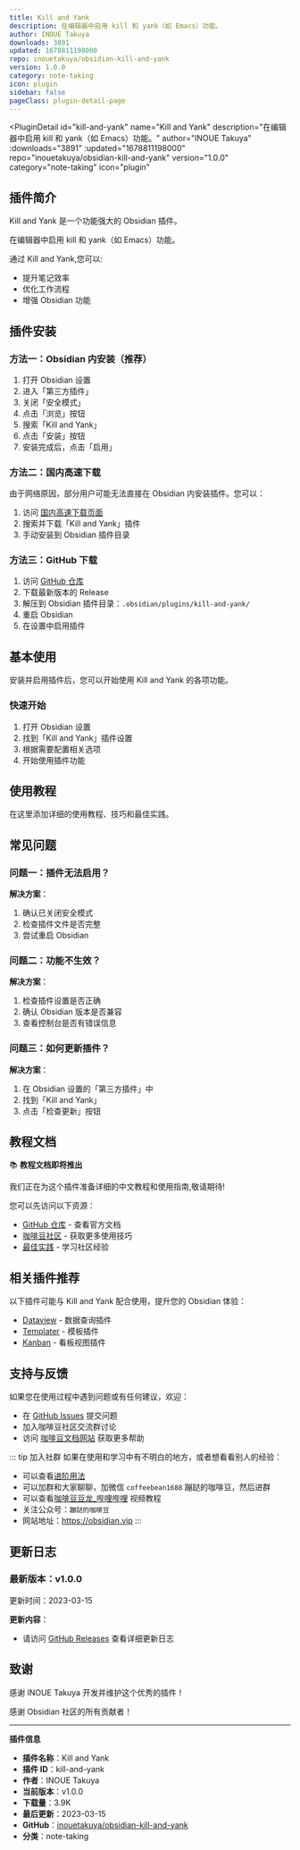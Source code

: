 ```yaml
---
title: Kill and Yank
description: 在编辑器中启用 kill 和 yank（如 Emacs）功能。
author: INOUE Takuya
downloads: 3891
updated: 1678811198000
repo: inouetakuya/obsidian-kill-and-yank
version: 1.0.0
category: note-taking
icon: plugin
sidebar: false
pageClass: plugin-detail-page
---
```


<PluginDetail
  id="kill-and-yank"
  name="Kill and Yank"
  description="在编辑器中启用 kill 和 yank（如 Emacs）功能。"
  author="INOUE Takuya"
  :downloads="3891"
  :updated="1678811198000"
  repo="inouetakuya/obsidian-kill-and-yank"
  version="1.0.0"
  category="note-taking"
  icon="plugin"
>

<!-- AUTO_GENERATED_START -->
## 插件简介

Kill and Yank 是一个功能强大的 Obsidian 插件。

在编辑器中启用 kill 和 yank（如 Emacs）功能。

通过 Kill and Yank,您可以:

- 提升笔记效率
- 优化工作流程
- 增强 Obsidian 功能

<!-- AUTO_GENERATED_END -->

<!-- AUTO_GENERATED_START -->
## 插件安装

### 方法一：Obsidian 内安装（推荐）

1. 打开 Obsidian 设置
2. 进入「第三方插件」
3. 关闭「安全模式」
4. 点击「浏览」按钮
5. 搜索「Kill and Yank」
6. 点击「安装」按钮
7. 安装完成后，点击「启用」

### 方法二：国内高速下载

由于网络原因，部分用户可能无法直接在 Obsidian 内安装插件。您可以：

1. 访问 [国内高速下载页面](/zh/documentation/obsidian-plugins-download.html)
2. 搜索并下载「Kill and Yank」插件
3. 手动安装到 Obsidian 插件目录

### 方法三：GitHub 下载

1. 访问 [GitHub 仓库](https://github.com/inouetakuya/obsidian-kill-and-yank)
2. 下载最新版本的 Release
3. 解压到 Obsidian 插件目录：`.obsidian/plugins/kill-and-yank/`
4. 重启 Obsidian
5. 在设置中启用插件

## 基本使用

安装并启用插件后，您可以开始使用 Kill and Yank 的各项功能。

### 快速开始

1. 打开 Obsidian 设置
2. 找到「Kill and Yank」插件设置
3. 根据需要配置相关选项
4. 开始使用插件功能

<!-- AUTO_GENERATED_END -->

<!-- CUSTOM_CONTENT_START:tutorial -->
## 使用教程

在这里添加详细的使用教程、技巧和最佳实践。

<!-- CUSTOM_CONTENT_END:tutorial -->

<!-- SHARED_CONTENT_START -->
## 常见问题

### 问题一：插件无法启用？

**解决方案**：
1. 确认已关闭安全模式
2. 检查插件文件是否完整
3. 尝试重启 Obsidian

### 问题二：功能不生效？

**解决方案**：
1. 检查插件设置是否正确
2. 确认 Obsidian 版本是否兼容
3. 查看控制台是否有错误信息

### 问题三：如何更新插件？

**解决方案**：
1. 在 Obsidian 设置的「第三方插件」中
2. 找到「Kill and Yank」
3. 点击「检查更新」按钮

## 教程文档

📚 **教程文档即将推出**

我们正在为这个插件准备详细的中文教程和使用指南,敬请期待!

您可以先访问以下资源：
- [GitHub 仓库](https://github.com/inouetakuya/obsidian-kill-and-yank) - 查看官方文档
- [咖啡豆社区](/zh/bases/) - 获取更多使用技巧
- [最佳实践](/zh/best-practices/) - 学习社区经验

## 相关插件推荐

以下插件可能与 Kill and Yank 配合使用，提升您的 Obsidian 体验：

- [Dataview](/zh/plugins/dataview.html) - 数据查询插件
- [Templater](/zh/plugins/templater-obsidian.html) - 模板插件
- [Kanban](/zh/plugins/obsidian-kanban.html) - 看板视图插件

## 支持与反馈

如果您在使用过程中遇到问题或有任何建议，欢迎：

- 在 [GitHub Issues](https://github.com/inouetakuya/obsidian-kill-and-yank/issues) 提交问题
- 加入咖啡豆社区交流群讨论
- 访问 [咖啡豆文档网站](https://obsidian.vip) 获取更多帮助

::: tip 加入社群
如果在使用和学习中有不明白的地方，或者想看看别人的经验：
- 可以查看[进阶用法](/zh/advanced)
- 可以加群和大家聊聊，加微信 `coffeebean1688` 蹦跶的咖啡豆，然后进群
- 可以查看[咖啡豆豆龙_哔哩哔哩](https://space.bilibili.com/618777356) 视频教程
- 关注公众号：`蹦跶的咖啡豆`
- 网站地址：https://obsidian.vip
:::
<!-- SHARED_CONTENT_END -->

<!-- AUTO_GENERATED_START -->
## 更新日志

### 最新版本：v1.0.0

更新时间：2023-03-15

**更新内容**：
- 请访问 [GitHub Releases](https://github.com/inouetakuya/obsidian-kill-and-yank/releases) 查看详细更新日志

## 致谢

感谢 INOUE Takuya 开发并维护这个优秀的插件！

感谢 Obsidian 社区的所有贡献者！

---

**插件信息**
- **插件名称**：Kill and Yank
- **插件 ID**：kill-and-yank
- **作者**：INOUE Takuya
- **当前版本**：v1.0.0
- **下载量**：3.9K
- **最后更新**：2023-03-15
- **GitHub**：[inouetakuya/obsidian-kill-and-yank](https://github.com/inouetakuya/obsidian-kill-and-yank)
- **分类**：note-taking
<!-- AUTO_GENERATED_END -->

</PluginDetail>

